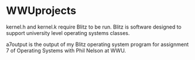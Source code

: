 WWUprojects
===========

kernel.h and kernel.k require Blitz to be run.  Blitz is software designed to support university level operating systems classes.

a7output is the output of my Blitz operating system program for assignment 7 of Operating Systems with Phil Nelson at WWU.
